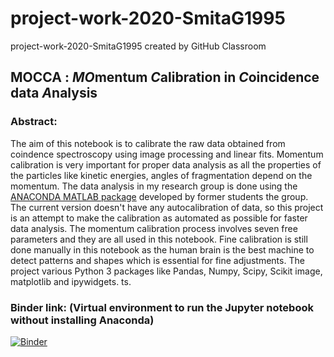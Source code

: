 # project-work-2020-SmitaG1995
project-work-2020-SmitaG1995 created by GitHub Classroom

## MOCCA : *MO*mentum *C*alibration in *C*oincidence data *A*nalysis

### Abstract:

The aim of this notebook is to calibrate the raw data obtained from coindence spectroscopy using image processing and linear fits. Momentum calibration is very important for proper data analysis as all the properties of the particles like kinetic energies, angles of fragmentation depend on the momentum. The data analysis in my research group is done using the [ANACONDA MATLAB package](https://github.com/gasfas/ANACONDA_2) developed by former students the group. The current version doesn't have any autocalibration of data, so this project is an attempt to make the calibration as automated as possible for faster data analysis. The momentum calibration process involves seven free parameters and they are all used in this notebook. Fine calibration is still done manually in this notebook as the human brain is the best machine to detect patterns and shapes which is essential for fine adjustments. The project various Python 3 packages like Pandas, Numpy, Scipy, Scikit image, matplotlib and ipywidgets. ts. 


### Binder link: (Virtual environment to run the Jupyter notebook without installing Anaconda)
[![Binder](https://mybinder.org/badge_logo.svg)](https://mybinder.org/v2/gh/teokem/project-work-2020-SmitaG1995/master)
